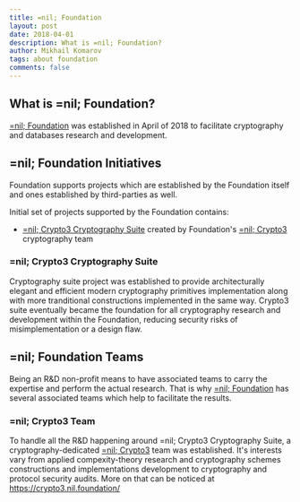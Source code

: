 ```yaml
---
title: =nil; Foundation
layout: post
date: 2018-04-01
description: What is =nil; Foundation?
author: Mikhail Komarov
tags: about foundation
comments: false
---
```


## What is =nil; Foundation?

[=nil; Foundation](https://nil.foundation) was established in April of 2018 
to facilitate cryptography and databases research and development.

## =nil; Foundation Initiatives

Foundation supports projects which are established by the Foundation itself and
ones established by third-parties as well.

Initial set of projects supported by the Foundation contains:
* [=nil; Crypto3 Cryptography Suite](https://crypto3.nil.foundation/projects/crypto3) 
created by Foundation's [=nil; Crypto3](https://crypto3.nil.foundation) cryptography 
team

### =nil; Crypto3 Cryptography Suite

Cryptography suite project was established to provide architecturally elegant
and efficient modern cryptography primitives implementation along with more
tranditional constructions implemented in the same way. Crypto3 suite eventually 
became the foundation for all cryptography research and development within the
Foundation, reducing security risks of misimplementation or a design flaw.

## =nil; Foundation Teams

Being an R&D non-profit means to have associated teams to carry the expertise and
perform the actual research. That is why [=nil; Foundation](https://nil.foundation) 
has several associated teams which help to facilitate the results.

### =nil; Crypto3 Team

To handle all the R&D happening around =nil; Crypto3 Cryptography Suite, a
cryptography-dedicated [=nil; Crypto3](https://crypto3.nil.foundation) team was 
established. It's interests vary from applied compexity-theory research and 
cryptography schemes constructions and implementations development to
cryptography and protocol security audits. More on that can be noticed at
https://crypto3.nil.foundation/
